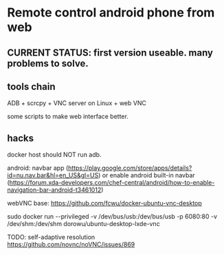 # Remote control android phone from web

## CURRENT STATUS: first version useable. many problems to solve. 

## tools chain

ADB + scrcpy + VNC server on Linux + web VNC

some scripts to make web interface better. 

## hacks

docker host should NOT run adb.

android: navbar app (https://play.google.com/store/apps/details?id=nu.nav.bar&hl=en_US&gl=US) or enable android built-in navbar (https://forum.xda-developers.com/chef-central/android/how-to-enable-navigation-bar-android-t3461012)

webVNC base: https://github.com/fcwu/docker-ubuntu-vnc-desktop

sudo docker run --privileged -v /dev/bus/usb:/dev/bus/usb -p 6080:80 -v /dev/shm:/dev/shm dorowu/ubuntu-desktop-lxde-vnc

TODO: self-adaptive resolution https://github.com/novnc/noVNC/issues/869

